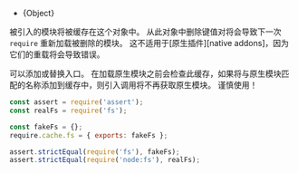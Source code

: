 <!-- YAML
added: v0.3.0
-->

* {Object}

被引入的模块将被缓存在这个对象中。
从此对象中删除键值对将会导致下一次 `require` 重新加载被删除的模块。
这不适用于[原生插件][native addons]，因为它们的重载将会导致错误。

可以添加或替换入口。 
在加载原生模块之前会检查此缓存，如果将与原生模块匹配的名称添加到缓存中，则引入调用将不再获取原生模块。 
谨慎使用！

<!-- eslint-disable node-core/no-duplicate-requires -->
```js
const assert = require('assert');
const realFs = require('fs');

const fakeFs = {};
require.cache.fs = { exports: fakeFs };

assert.strictEqual(require('fs'), fakeFs);
assert.strictEqual(require('node:fs'), realFs);
```



